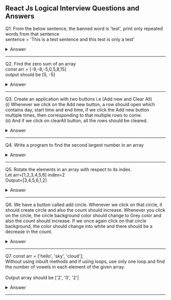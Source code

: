 ## React Js Logical Interview Questions and Answers

Q1. From the below sentence,
the banned word is 'test', print only repeated words from that sentence
<br>
sentence = 'This is a test sentence and this test is only a test'

<details><summary>Answer</summary>

```js
import React, { useState } from "react";

function App() {
  const sentence = "This is a test sentence and this test is only a test";

  // Function to get repeated words excluding banned words
  const getRepeatedWords = (sentence) => {
    const bannedWord = "test";
    const words = sentence.toLowerCase().split(" ");
    const wordCount = {};
    const repeatedWords = [];

    words.forEach((word) => {
      if (word !== bannedWord) {
        wordCount[word] = (wordCount[word] || 0) + 1;
      }
    });

    for (const word in wordCount) {
      if (wordCount[word] > 1) {
        repeatedWords.push(word);
      }
    }

    return repeatedWords;
  };

  const repeatedWords = getRepeatedWords(sentence);

  return (
    <div>
      <h1>Repeated Words</h1>
      <p>{repeatedWords.join(", ")}</p>
    </div>
  );
}

export default App;
```

</details>

---

Q2. Find the zero sum of an array
<br>
const arr = [-9,-8,-5,0,5,8,15]
<br>
output should be [5, -5]

<details><summary>Answer</summary>

```js
import react from "react";
const zeroSumPair = () => {
  const arr = [-9, -8, -5, 0, 5, 8, 15];

  const findZeroSumPair = (arr) => {
    const numset = new Set();
    for (let num of arr) {
      if (numset.has(-num)) {
        return [num, -num];
      }
      numset.add(num);
    }
    return [];
  };

  const result = findZeroSumPair(arr);

  return (
    <div>
      <h1>Zero Sum Pair</h1>
      <p>
        {result.length ? `[${result.join(",")}]` : "No Zero Sum Pair Found"}
      </p>
    </div>
  );
};

export default zeroSumPair;
```

</details>

---

Q3. Create an application with two buttons i.e (Add new and Clear All)
<br>
(i) Whenever we click on the Add new button, a row should open which contains day, start time and end time, if we click the Add new button multiple times, then corresponding to that multiple rows to come.
<br>
(ii) And if we click on clearAll button, all the rows should be cleared.

<details><summary>Answer</summary>

```js
import React, { useState } from "react";

const TimeScheduler = () => {
  const [rows, setRows] = useState([]);

  const addRow = () => {
    setRows([...rows, { day: "", startTime: "", endTime: "" }]);
  };

  const clearAll = () => {
    setRows([]);
  };

  const handleChange = (index, field, value) => {
    const updatedRows = [...rows];
    updatedRows[index][field] = value;
    setRows(updatedRows);
  };

  return (
    <div>
      <h2>Time Scheduler</h2>
      <button onClick={addRow}>Add New</button>
      <button onClick={clearAll}>Clear All</button>
      <table border="1" style={{ marginTop: "10px", width: "100%" }}>
        <thead>
          <tr>
            <th>Day</th>
            <th>Start Time</th>
            <th>End Time</th>
          </tr>
        </thead>
        <tbody>
          {rows.map((row, index) => (
            <tr key={index}>
              <td>
                <input
                  type="text"
                  value={row.day}
                  onChange={(e) => handleChange(index, "day", e.target.value)}
                />
              </td>
              <td>
                <input
                  type="time"
                  value={row.startTime}
                  onChange={(e) =>
                    handleChange(index, "startTime", e.target.value)
                  }
                />
              </td>
              <td>
                <input
                  type="time"
                  value={row.endTime}
                  onChange={(e) =>
                    handleChange(index, "endTime", e.target.value)
                  }
                />
              </td>
            </tr>
          ))}
        </tbody>
      </table>
    </div>
  );
};

export default TimeScheduler;
```

</details>

---

Q4. Write a program to find the second largest number in an array

<details><summary>Answer</summary>

```js
import React, { useState } from "react";

const SecondLargestNumber = () => {
  const [numbers, setNumbers] = useState([10, 20, 5, 30, 30, 25, 15]);
  const [secondLargest, setSecondLargest] = useState(null);

  const findSecondLargest = () => {
    const uniqueNumbers = [...new Set(numbers)]; // Remove duplicates
    if (uniqueNumbers.length < 2) {
      setSecondLargest("Not enough elements");
      return;
    }
    uniqueNumbers.sort((a, b) => b - a); // Sort in descending order
    setSecondLargest(uniqueNumbers[1]); // Second largest element
  };

  return (
    <div style={{ padding: "20px" }}>
      <h3>Array: {JSON.stringify(numbers)}</h3>
      <button onClick={findSecondLargest}>Find Second Largest</button>
      {secondLargest !== null && <h4>Second Largest: {secondLargest}</h4>}
    </div>
  );
};

export default SecondLargestNumber;
```

</details>

---

Q5. Rotate the elements in an array with respect to its index.
<br>
Let arr=[1,2,3,4,5,6]
index=2
<br>
Output=[3,4,5,6,1,2]

<details><summary>Answer</summary>

```js
import React, { useState } from "react";

const RotateArray = () => {
  const [arr, setArr] = useState([1, 2, 3, 4, 5, 6]);
  const [index, setIndex] = useState(2);
  const [rotatedArray, setRotatedArray] = useState([]);

  const rotateArray = () => {
    if (index < 0 || index >= arr.length) {
      setRotatedArray("Invalid index");
      return;
    }
    const rotated = [...arr.slice(index), ...arr.slice(0, index)];
    setRotatedArray(rotated);
  };

  return (
    <div style={{ padding: "20px" }}>
      <h3>Original Array: {JSON.stringify(arr)}</h3>
      <h4>Rotation Index: {index}</h4>
      <button onClick={rotateArray}>Rotate Array</button>
      {rotatedArray.length > 0 && (
        <h4>Rotated Array: {JSON.stringify(rotatedArray)}</h4>
      )}
    </div>
  );
};

export default RotateArray;
```

</details>

---

Q6. We have a button called add circle. Whenever we click on that circle, it should create circle and also the count should increase. Whenever you click on the circle, the circle background color should change to Grey color and also the count should increase. If we once again click on that circle background, the color should change into white and there should be a decrease in the count.

<details><summary>Answer</summary>

```js
import React, { useState } from "react";

const CircleApp = () => {
  const [circles, setCircles] = useState([]); // Stores circle objects
  const [count, setCount] = useState(0); // Keeps track of count

  // Function to add a new circle
  const addCircle = () => {
    setCircles([...circles, { id: circles.length, isGray: false }]);
    setCount(count + 1);
  };

  // Function to toggle circle color
  const toggleCircleColor = (id) => {
    setCircles((prevCircles) =>
      prevCircles.map((circle) =>
        circle.id === id ? { ...circle, isGray: !circle.isGray } : circle
      )
    );

    // Adjust count based on color change
    setCount((prevCount) =>
      circles.find((circle) => circle.id === id)?.isGray
        ? prevCount - 1
        : prevCount + 1
    );
  };

  return (
    <div style={{ padding: "20px", textAlign: "center" }}>
      <h3>Count: {count}</h3>
      <button
        onClick={addCircle}
        style={{ padding: "10px", marginBottom: "20px" }}
      >
        Add Circle
      </button>
      <div
        style={{
          display: "flex",
          gap: "10px",
          flexWrap: "wrap",
          justifyContent: "center",
        }}
      >
        {circles.map((circle) => (
          <div
            key={circle.id}
            onClick={() => toggleCircleColor(circle.id)}
            style={{
              width: "50px",
              height: "50px",
              borderRadius: "50%",
              backgroundColor: circle.isGray ? "gray" : "white",
              border: "2px solid black",
              cursor: "pointer",
            }}
          ></div>
        ))}
      </div>
    </div>
  );
};

export default CircleApp;
```

</details>

---

Q7. const arr = ['hello', 'sky', 'cloud']; <br>
Without using inbuilt methods and if using loops, use only one loop and find the number of vowels in each element of the given array.  
<br>
Output array should be ['2', '0', '2']

<details><summary>Answer</summary>

```js
import React, { useState } from "react";

const VowelCount = () => {
  const [arr] = useState(["hello", "sky", "cloud"]); // Given array
  const [vowelCounts, setVowelCounts] = useState([]);

  const countVowels = () => {
    let result = new Array(arr.length).fill(0); // Initialize an array with 0s
    let vowels = { a: true, e: true, i: true, o: true, u: true }; // Set to check vowels

    // Single loop to iterate through all words and characters
    for (
      let i = 0, wordIndex = 0, charIndex = 0;
      i < arr.join("").length;
      i++
    ) {
      if (charIndex === arr[wordIndex].length) {
        wordIndex++;
        charIndex = 0;
      }
      if (wordIndex >= arr.length) break;

      if (vowels[arr[wordIndex][charIndex]]) {
        result[wordIndex]++;
      }
      charIndex++;
    }

    setVowelCounts(result);
  };

  return (
    <div style={{ padding: "20px", textAlign: "center" }}>
      <h3>Original Array: {JSON.stringify(arr)}</h3>
      <button
        onClick={countVowels}
        style={{ padding: "10px", marginBottom: "20px" }}
      >
        Count Vowels
      </button>
      <h4>Vowel Counts: {JSON.stringify(vowelCounts)}</h4>
    </div>
  );
};

export default VowelCount;
```

</details>

---
